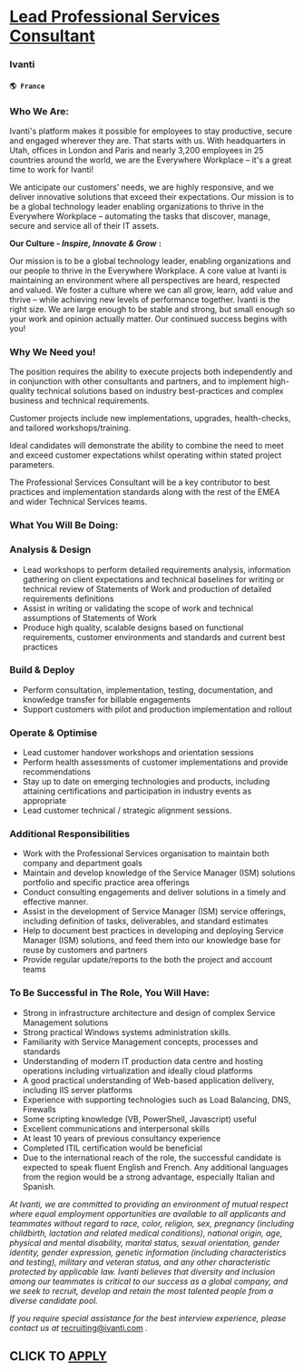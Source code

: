# [Lead Professional Services Consultant](https://www.remotewlb.com/apply/lead-professional-services-consultant)  
### Ivanti  
#### `🌎 France`  

### Who We Are:

Ivanti's platform makes it possible for employees to stay productive, secure and engaged wherever they are. That starts with us. With headquarters in Utah, offices in London and Paris and nearly 3,200 employees in 25 countries around the world, we are the Everywhere Workplace – it's a great time to work for Ivanti!

We anticipate our customers’ needs, we are highly responsive, and we deliver innovative solutions that exceed their expectations. Our mission is to be a global technology leader enabling organizations to thrive in the Everywhere Workplace – automating the tasks that discover, manage, secure and service all of their IT assets.

**Our Culture - _Inspire, Innovate & Grow_** **:**

Our mission is to be a global technology leader, enabling organizations and our people to thrive in the Everywhere Workplace. A core value at Ivanti is maintaining an environment where all perspectives are heard, respected and valued. We foster a culture where we can all grow, learn, add value and thrive – while achieving new levels of performance together. Ivanti is the right size. We are large enough to be stable and strong, but small enough so your work and opinion actually matter. Our continued success begins with you!

### Why We Need you!

The position requires the ability to execute projects both independently and in conjunction with other consultants and partners, and to implement high-quality technical solutions based on industry best-practices and complex business and technical requirements.

Customer projects include new implementations, upgrades, health-checks, and tailored workshops/training.

Ideal candidates will demonstrate the ability to combine the need to meet and exceed customer expectations whilst operating within stated project parameters.

The Professional Services Consultant will be a key contributor to best practices and implementation standards along with the rest of the EMEA and wider Technical Services teams.

### What You Will Be Doing:

### Analysis & Design

  * Lead workshops to perform detailed requirements analysis, information gathering on client expectations and technical baselines for writing or technical review of Statements of Work and production of detailed requirements definitions
  * Assist in writing or validating the scope of work and technical assumptions of Statements of Work
  * Produce high quality, scalable designs based on functional requirements, customer environments and standards and current best practices

### Build & Deploy

  * Perform consultation, implementation, testing, documentation, and knowledge transfer for billable engagements
  * Support customers with pilot and production implementation and rollout

### Operate & Optimise

  * Lead customer handover workshops and orientation sessions
  * Perform health assessments of customer implementations and provide recommendations
  * Stay up to date on emerging technologies and products, including attaining certifications and participation in industry events as appropriate
  * Lead customer technical / strategic alignment sessions.

### Additional Responsibilities

  * Work with the Professional Services organisation to maintain both company and department goals
  * Maintain and develop knowledge of the Service Manager (ISM) solutions portfolio and specific practice area offerings
  * Conduct consulting engagements and deliver solutions in a timely and effective manner.
  * Assist in the development of Service Manager (ISM) service offerings, including definition of tasks, deliverables, and standard estimates
  * Help to document best practices in developing and deploying Service Manager (ISM) solutions, and feed them into our knowledge base for reuse by customers and partners
  * Provide regular update/reports to the both the project and account teams

### To Be Successful in The Role, You Will Have:

  * Strong in infrastructure architecture and design of complex Service Management solutions
  * Strong practical Windows systems administration skills.
  * Familiarity with Service Management concepts, processes and standards
  * Understanding of modern IT production data centre and hosting operations including virtualization and ideally cloud platforms
  * A good practical understanding of Web-based application delivery, including IIS server platforms
  * Experience with supporting technologies such as Load Balancing, DNS, Firewalls
  * Some scripting knowledge (VB, PowerShell, Javascript) useful
  * Excellent communications and interpersonal skills
  * At least 10 years of previous consultancy experience
  * Completed ITIL certification would be beneficial
  * Due to the international reach of the role, the successful candidate is expected to speak fluent English and French. Any additional languages from the region would be a strong advantage, especially Italian and Spanish.

 _At Ivanti, we are committed to providing an environment of mutual respect where equal employment opportunities are available to all applicants and teammates without regard to race, color, religion, sex, pregnancy (including childbirth, lactation and related medical conditions), national origin, age, physical and mental disability, marital status, sexual orientation, gender identity, gender expression, genetic information (including characteristics and testing), military and veteran status, and any other characteristic protected by applicable law. Ivanti believes that diversity and inclusion among our teammates is critical to our success as a global company, and we seek to recruit, develop and retain the most talented people from a diverse candidate pool._

 _If you require special assistance for the best interview experience, please contact us at_ recruiting@ivanti.com _._

  
## CLICK TO [APPLY](https://www.remotewlb.com/apply/lead-professional-services-consultant)

